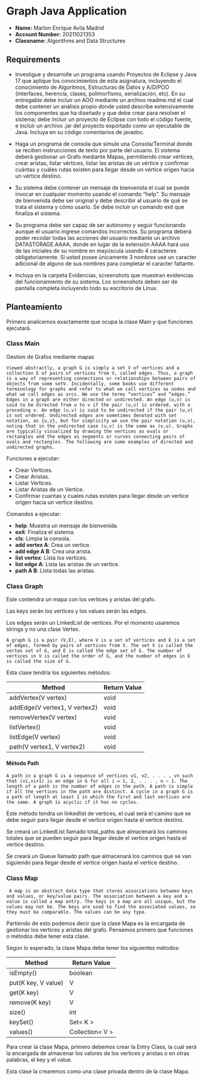 # Graph Java Application

- **Name:** Marlon Enrique Avila Madrid
- **Account Number:** 20211021353
- **Classname:** Algorithms and Data Structures

## Requirements

- Investigue y desarrolle un programa usando Proyectos de Eclipse y Java 17 que aplique los conocimientos de esta asignatura, incluyendo el conocimiento de Algoritmos, Estructuras de Datos y A/D/POO (interfaces, herencia, clases, polimorfismo, serialización, etc).  En su entregable debe incluir un AOO mediante un archivo readme.md el cual debe contener un análisis propio donde usted describe extensivamente los componentes que ha diseñado y que debe crear para resolver el sistema; debe incluir un proyecto de Eclipse con todo el código fuente, e incluir un archivo .jar del proyecto exportado como un ejecutable de Java. Incluya en su código comentarios de javadoc.

- Haga un programa de consola que simule una Consola/Terminal donde se reciben instrucciones de texto por parte del usuario. El sistema deberá gestionar un Grafo mediante Mapas, permitiendo crear vértices, crear aristas, listar vértices, listar las aristas de un vértice y confirmar cuántas y cuáles rutas existen para llegar desde un vértice origen hacia un vértice destino.

- Su sistema debe contener un mensaje de bienvenida el cual se puede invocar en cualquier momento usando el comando "help". Su mensaje de bienvenida debe ser original y debe describir al usuario de qué se trata el sistema y cómo usarlo. Se debe incluir un comando exit que finaliza el sistema.

- Su programa debe ser capaz de ser autónomo y seguir funcionando aunque el usuario ingrese comandos incorrectos. Su programa deberá poder recodar todas las acciones del usuario mediante un archivo DATASTORAGE.AAAA, donde en lugar de la extensión AAAA hará uso de las iniciales de su nombre en mayúscula usando 4 caracteres obligatoriamente. Si usted posee únicamente 3 nombres use un caracter adicional de alguno de sus nombres para completar el caracter faltante.

- Incluya en la carpeta Evidencias, screenshots que muestran evidencias del funcionamiento de su sistema. Los screenshots deben ser de pantalla completa incluyendo todo su escritorio de Linux.

## Planteamiento

Primero analicemos exactamente que ocupa la clase Main y que funciones ejecutará.

### Class Main

Gestion de Grafos mediante mapas

`` Viewed abstractly, a graph G is simply a set V of vertices and a collection E
of pairs of vertices from V, called edges. Thus, a graph is a way of representing
connections or relationships between pairs of objects from some setV. Incidentally,
some books use different terminology for graphs and refer to what we call vertices
as nodes and what we call edges as arcs. We use the terms “vertices” and “edges.”
Edges in a graph are either directed or undirected. An edge (u,v) is said to
be directed from u to v if the pair (u,v) is ordered, with u preceding v. An edge
(u,v) is said to be undirected if the pair (u,v) is not ordered. Undirected edges are
sometimes denoted with set notation, as {u,v}, but for simplicity we use the pair
notation (u,v), noting that in the undirected case (u,v) is the same as (v,u). Graphs
are typically visualized by drawing the vertices as ovals or rectangles and the edges
as segments or curves connecting pairs of ovals and rectangles. The following are
some examples of directed and undirected graphs.
 ``

Funciones a ejecutar:

- Crear Vertices.
- Crear Aristas.
- Listar Vertices.
- Listar Aristas de un Vertice.
- Confirmar cuantas y cuales rutas existen para llegar desde un vertice origen hacia un vertice destino.

Comandos a ejecutar:

- **help**: Muestra un mensaje de bienvenida.
- **exit**: Finaliza el sistema.
- **cls**: Limpia la consola.
- **add vertex A**: Crea un vertice.
- **add edge A B**: Crea una arista.
- **list vertex**: Lista los vertices.
- **list edge A**: Lista las aristas de un vertice.
- **path A B**: Lista todas las aristas.

### Class Graph

Este contendra un mapa con los vertices y aristas del grafo.

Las keys serán los vertices y los values serán las edges.

Los edges serán un LinkedList de vertices. Por el momento usaremos strings y no una clase Vertex.

`` A graph G is a pair (V,E), where V is a set of vertices and E is a set of edges, formed by pairs of vertices from V. The set V is called the vertex set of G, and E is called the edge set of G. The number of vertices in V is called the order of G, and the number of edges in E is called the size of G. ``

Esta clase tendría los siguientes métodos:

| Method | Return Value |
| ------ | ------ |
| addVertex(V vertex) | void |
| addEdge(V vertex1, V vertex2) | void |
| removeVertex(V vertex) | void |
| listVertex() | void |
| listEdge(V vertex) | void |
| path(V vertex1, V vertex2) | void |

#### Método Path

`` A path in a graph G is a sequence of vertices v1, v2, . . . , vn such that (vi,vi+1) is an edge in G for all i = 1, 2, . . . , n − 1. The length of a path is the number of edges in the path. A path is simple if all the vertices in the path are distinct. A cycle in a graph G is a path of length at least 1 in which the first and last vertices are the same. A graph is acyclic if it has no cycles. ``

Este método tendra un linkedlist de vertices, el cual será el camino que se debe seguir para llegar desde el vertice origen hasta el vertice destino.

Se creará un LinkedList llamado total_paths que almacenará los caminos totales que se pueden seguir para llegar desde el vertice origen hasta el vertice destino.

Se creará un Queue llamado path que almacenará los caminos que se van siguiendo para llegar desde el vertice origen hasta el vertice destino.

### Class Map

`` A map is an abstract data type that stores associations between keys and values, or key/value pairs. The association between a key and a value is called a map entry. The keys in a map are all unique, but the values may not be. The keys are used to find the associated values, so they must be comparable. The values can be any type.``

Partiendo de esto podemos decir que la clase Mapa es la encargada de gestionar los vertices y aristas del grafo. Pensemos primero que funciones o métodos debe tener esta clase.

Según lo esperado, la clase Mapa debe tener los siguientes métodos:

| Method | Return Value |
| ------ | ------ |
| isEmpty() | boolean |
| put(K key, V value) | V |
| get(K key) | V |
| remove(K key) | V |
| size() | int |
| keySet() | Set< K > |
| values() | Collection< V > |

Para crear la clase Mapa, primero debemos crear la Entry Class, la cual será la encargada de almacenar los valores de los vertices y aristas o en otras palabras, el key y el value.

Esta clase la crearemos como una clase privada dentro de la clase Mapa.

